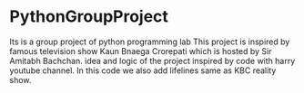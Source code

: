 # PythonGroupProject
Its is a group project of python programming lab
This project is inspired by famous television show Kaun Bnaega Crorepati which is hosted by Sir Amitabh Bachchan.
idea and logic of the project inspired by code with harry youtube channel.
In this code we also add lifelines same as KBC reality show.
